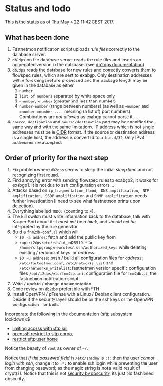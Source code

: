 
# Status and todo

This is the status as of Thu May  4 22:11:42 CEST 2017.

## What has been done

  1. Fastnetmon notification script uploads _rule files_ correctly to the
	 database server.
  1. `db2dps` on the database server reads the rule files and inserts an
	 aggregated version in the database.
	 (see [db2dps documentation](../docs/db2dps-documentation.md))
  1. `db2dps` reads the database for new rules and correctly converts them to
	 flowspec rules, which are sent to exabgp. Only destination addresses within
	 forskningsnet are processed and the package length may be given in the
	 database as either
	 1. `number`
	 1. `list of numbers` separated by white space only
	 1. `<number`, `>number` (greater and less than number)
	 1.  `number-number` (range between numbers)
	 (as well as `=number` and `=number =number ... ` meaning (a list of) port numbers).          
	 Combinations are _not allowed_ as exabgp cannot parse it.
  1. `source`, `destination` and `source/destination` port may be specified the
	 same way and with the same limitations.  IP address which is not single
	 addresses must be in
	 [CIDR](searchnetworking.techtarget.com/definition/CIDR) format.  If the
	 source or destination address is a single host, the address is converted
	 to `a.b.c.d/32`. Only IPv4 addresses are accepted.

## Order of priority for the next step

  1. Fix problem where `db2dps` seems to sleep the initial _sleep time_ and not
	 recognizing first round.
  1. Find annoying error with sending flowspec rules to exabgp2; it works for
	 exabgp1. It is not due to ssh configuration errors ...
  1. Attacks based on `ip_fragmentation_flood`, ` DNS amplification`, ` NTP
	 amplification`, ` SSDP amplification` and `SNMP amplification` needs further
	 investigation (I need to see what fastnetmon prints upon detection).
  1. Everything labelled `TODO:` (counting to 4).
  1. The kill switch must write information back to the database, talk with
	 Kasper Sort about it: it _must not be a hack_, and _should not be_
	 interpreted by the rule generator.
  1. Build a `fnm2db-conf.pl` which will
	 - `$0 -a addres`: fetch and add the public key from
	 - `/opt/i2dps/etc/ssh/id_ed25519.*` to
	   `/home/sftpgroup/newrules/.ssh/authorized_keys`
	   while deleting existing / redundant keys for _address_.
	 - `$0 -u address`: push / build all configuration files for _address_:
	   `/etc/fastnetmon.conf`, `/etc/networks_list` and
	   `/etc/networks_whitelist`: fastnetmon version specific configuration
	   files
	   `/opt/i2dps/etc/fnm2db.ini`: configuration file for `fnm2db.pl`, the
	   fastnetmon notification script
  1. Write / update / change documentation
  1. Code review on `db2dps` preferable with FTH
  1. Install OpenVPN / pFsense with a Linux / Debian client configuration.
	 Decide if the security layer should be on the ssh keys or the OpenVPN
	 configuration - or both.

Incorporate the following in the documentation (sftp subsystem lockdown):$

  - [limiting access with sftp jail](https://www.linode.com/docs/tools-reference/tools/limiting-access-with-sftp-jails-on-debian-and-ubuntu)
  - [openssh restrict to sftp chroot](https://passingcuriosity.com/2014/openssh-restrict-to-sftp-chroot/)
  - [restrict sftp user home](http://www.tecmint.com/restrict-sftp-user-home-directories-using-chroot/)

Notice the beauty of `root` as owner of `~/`.

Notice that _if the password field_ in `/etc/shadow` is `:!:` then the user
_cannot login with ssh_, change it to `:*:` to enable ssh login while preventing the
user from changing password; as the magic string is not a valid result of
crypt(3). Notice that this is not [security by
obscurity](https://en.wikipedia.org/wiki/Security_through_obscurity), its just
old fashioned obscurity.

